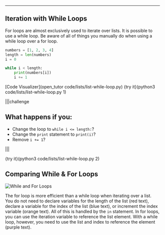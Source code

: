---

## Iteration with While Loops

For loops are almost exclusively used to iterate over lists. It is possible to use a while loop. Be aware of all of things you manually do when using a while loop over a for loop.

```python
numbers = [1, 2, 3, 4]
length = len(numbers)
i = 0

while i < length:
    print(numbers[i])
    i += 1
```

[Code Visualizer](open_tutor code/lists/list-while-loop.py)
{try it}(python3 code/lists/list-while-loop.py 1)

|||challenge
## What happens if you:
* Change the loop to `while i <= length:`?
* Change the `print` statement to `print(i)`?
* Remove `i += 1`?

|||

{try it}(python3 code/lists/list-while-loop.py 2)

## Comparing While & For Loops

![While and For Loops](.guides/images/compare-for-while-loops-iteration.png)

The for loop is more efficient than a while loop when iterating over a list. You do not need to declare variables for the length of the list (red text), declare a variable for the index of the list (blue text), or increment the index variable (orange text). All of this is handled by the `in` statement. In for loops, you can use the iteration variable to reference the list element. With a while loop, however, you need to use the list and index to reference the element (purple text).

